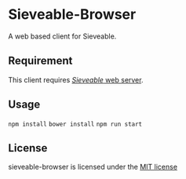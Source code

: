# Sieveable-Browser
A web based client for Sieveable.

## Requirement
This client requires [_Sieveable_ web server]('https://github.com/sikuli/sieveable/').

## Usage

`npm install` `bower install` `npm run start`

## License

sieveable-browser is licensed under the [MIT license]((./LICENSE))